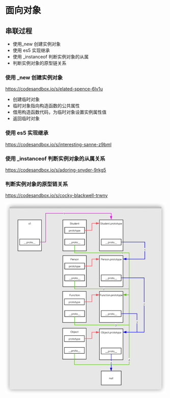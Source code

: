 # 面向对象

## 串联过程

- 使用_new 创建实例对象
- 使用 es5 实现继承
- 使用 _instanceof 判断实例对象的从属
- 判断实例对象的原型链关系

### 使用 _new 创建实例对象

https://codesandbox.io/s/elated-spence-6lv1u

- 创建临时对象
- 临时对象指向构造函数的公共属性
- 借用构造函数代码，为临时对象设置实例属性值
- 返回临时对象

### 使用 es5 实现继承

https://codesandbox.io/s/interesting-sanne-z9bml

### 使用 _instanceof 判断实例对象的从属关系

https://codesandbox.io/s/adoring-snyder-9rkg5

### 判断实例对象的原型链关系

https://codesandbox.io/s/cocky-blackwell-trwny



![image-20210409110958018](https://raw.githubusercontent.com/wojiaofengzhongzhuifeng/iamge-host-2/master/image-20210409110958018.png)

